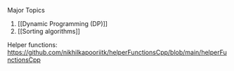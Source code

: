 

Major Topics
1. [[Dynamic Programming (DP)]]
2. [[Sorting algorithms]]

Helper functions: https://github.com/nikhilkapooriitk/helperFunctionsCpp/blob/main/helperFunctionsCpp

